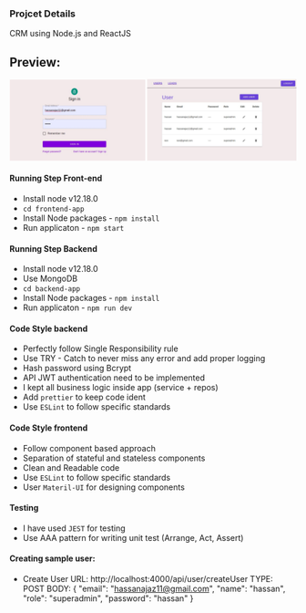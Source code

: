 ### Projcet Details

CRM using Node.js and ReactJS

## Preview:
![alt text](https://raw.githubusercontent.com/hassanajazch/CRM-Node-React/master/assets/preview.png)

#### Running Step Front-end
- Install node v12.18.0
- `cd frontend-app`
- Install Node packages - `npm install`
- Run applicaton - `npm start`

#### Running Step Backend
- Install node v12.18.0
- Use MongoDB
- `cd backend-app`
- Install Node packages - `npm install`
- Run applicaton - `npm run dev`

#### Code Style backend
- Perfectly follow Single Responsibility rule
- Use TRY - Catch to never miss any error and add proper logging
- Hash password using Bcrypt 
- API JWT authentication need to be implemented
- I kept all business logic inside app (service + repos)
- Add `prettier` to keep code ident
- Use `ESLint` to follow specific standards

#### Code Style frontend
- Follow component based approach
- Separation of stateful and stateless components
- Clean and Readable code
- Use `ESLint` to follow specific standards
- User `Materil-UI` for designing components

#### Testing
- I have used `JEST` for testing 
- Use AAA pattern for writing unit test (Arrange, Act, Assert)

#### Creating sample user:

- Create User
 URL: http://localhost:4000/api/user/createUser
 TYPE: POST
 BODY: {
        "email": "hassanajaz11@gmail.com",
        "name": "hassan",
        "role": "superadmin",
        "password": "hassan"
        }